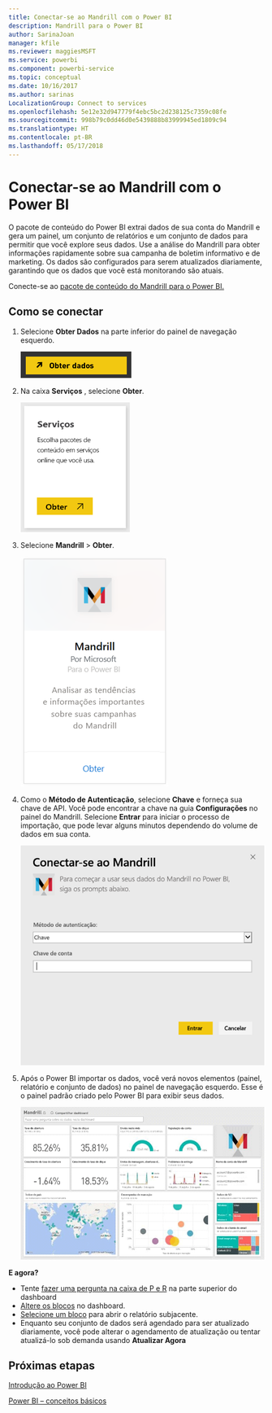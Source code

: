 ```yaml
---
title: Conectar-se ao Mandrill com o Power BI
description: Mandrill para o Power BI
author: SarinaJoan
manager: kfile
ms.reviewer: maggiesMSFT
ms.service: powerbi
ms.component: powerbi-service
ms.topic: conceptual
ms.date: 10/16/2017
ms.author: sarinas
LocalizationGroup: Connect to services
ms.openlocfilehash: 5e12e32d947779f4ebc5bc2d238125c7359c08fe
ms.sourcegitcommit: 998b79c0dd46d0e5439888b83999945ed1809c94
ms.translationtype: HT
ms.contentlocale: pt-BR
ms.lasthandoff: 05/17/2018
---
```

# <a name="connect-to-mandrill-with-power-bi"></a>Conectar-se ao Mandrill com o Power BI
O pacote de conteúdo do Power BI extrai dados de sua conta do Mandrill e gera um painel, um conjunto de relatórios e um conjunto de dados para permitir que você explore seus dados. Use a análise do Mandrill para obter informações rapidamente sobre sua campanha de boletim informativo e de marketing. Os dados são configurados para serem atualizados diariamente, garantindo que os dados que você está monitorando são atuais.

Conecte-se ao [pacote de conteúdo do Mandrill para o Power BI.](http://app.powerbi.com/getdata/services/mandrill)

## <a name="how-to-connect"></a>Como se conectar
1. Selecione **Obter Dados** na parte inferior do painel de navegação esquerdo.
   
    ![](media/service-connect-to-mandrill/getdata.png)
2. Na caixa **Serviços** , selecione **Obter**.
   
    ![](media/service-connect-to-mandrill/services.png)
3. Selecione **Mandrill** > **Obter**.
   
    ![](media/service-connect-to-mandrill/mandrill.png)
4. Como o **Método de Autenticação**, selecione **Chave** e forneça sua chave de API. Você pode encontrar a chave na guia **Configurações** no painel do Mandrill. Selecione **Entrar** para iniciar o processo de importação, que pode levar alguns minutos dependendo do volume de dados em sua conta.
   
    ![](media/service-connect-to-mandrill/auth.png)
5. Após o Power BI importar os dados, você verá novos elementos (painel, relatório e conjunto de dados) no painel de navegação esquerdo. Esse é o painel padrão criado pelo Power BI para exibir seus dados.
   
    ![](media/service-connect-to-mandrill/mandrill-dashboard1.jpg)

**E agora?**

* Tente [fazer uma pergunta na caixa de P e R](power-bi-q-and-a.md) na parte superior do dashboard
* [Altere os blocos](service-dashboard-edit-tile.md) no dashboard.
* [Selecione um bloco](service-dashboard-tiles.md) para abrir o relatório subjacente.
* Enquanto seu conjunto de dados será agendado para ser atualizado diariamente, você pode alterar o agendamento de atualização ou tentar atualizá-lo sob demanda usando **Atualizar Agora**

## <a name="next-steps"></a>Próximas etapas
[Introdução ao Power BI](service-get-started.md)

[Power BI – conceitos básicos](service-basic-concepts.md)

